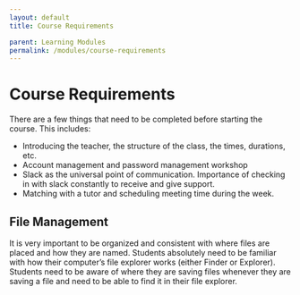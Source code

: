 ```yaml
---
layout: default
title: Course Requirements

parent: Learning Modules
permalink: /modules/course-requirements
---
```


# Course Requirements
There are a few things that need to be completed before starting the course. This includes:
* Introducing the teacher, the structure of the class, the times, durations, etc. 
* Account management and password management workshop
* Slack as the universal point of communication. Importance of checking in with slack constantly to receive and give support. 
* Matching with a tutor and scheduling meeting time during the week.

## File Management
It is very important to be organized and consistent with where files are placed and how they are named. Students absolutely need to be familiar with how their computer’s file explorer works (either Finder or Explorer). Students need to be aware of where they are saving files whenever they are saving a file and need to be able to find it in their file explorer. 
